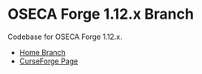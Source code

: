 # OSECA Forge 1.12.x Branch
Codebase for OSECA Forge 1.12.x.
- [Home Branch](https://github.com/Adrenix/OSECA)
- [CurseForge Page](https://www.curseforge.com/minecraft/mc-mods/old-swing)
